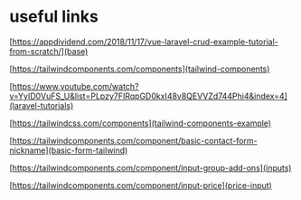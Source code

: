 <!-- @format -->

# useful links

[https://appdividend.com/2018/11/17/vue-laravel-crud-example-tutorial-from-scratch/](base)

[https://tailwindcomponents.com/components](tailwind-components)

[https://www.youtube.com/watch?v=YyID0VuFS_U&list=PLpzy7FIRqpGD0kxI48v8QEVVZd744Phi4&index=4](laravel-tutorials)

[https://tailwindcss.com/components](tailwind-components-example)

[https://tailwindcomponents.com/component/basic-contact-form-nickname](basic-form-tailwind)

[https://tailwindcomponents.com/component/input-group-add-ons](inputs)

[https://tailwindcomponents.com/component/input-price](price-input)

[]()
